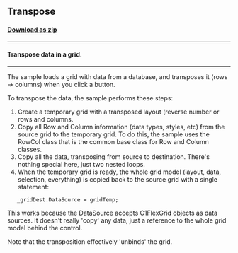## Transpose
#### [Download as zip](https://grapecity.github.io/DownGit/#/home?url=https://github.com/GrapeCity/ComponentOne-WinForms-Samples/tree/master/NetFramework\FlexGrid\VB\Transpose)
____
#### Transpose data in a grid.
____
The sample loads a grid with data from a database, and transposes it (rows -> columns) when you click a button.

To transpose the data, the sample performs these steps:
1. Create a temporary grid with a transposed layout (reverse number or rows and columns.
2. Copy all Row and Column information (data types, styles, etc) from the source grid to the temporary grid.
   To do this, the sample uses the RowCol class that is the common base class for Row and Column classes.
3. Copy all the data, transposing from source to destination. There's nothing special here, just two nested loops.
4. When the temporary grid is ready, the whole grid model (layout, data, selection, everything) is copied back to the source grid with a single statement:

```
   _gridDest.DataSource = gridTemp;
```
This works because the DataSource accepts C1FlexGrid objects as data sources.
It doesn't really 'copy' any data, just a reference to the whole grid model behind the control.

Note that the transposition effectively 'unbinds' the grid.
